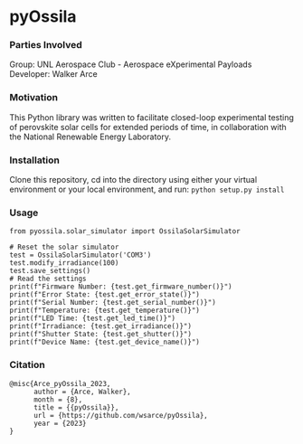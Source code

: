 # pyOssila

### Parties Involved
Group: UNL Aerospace Club - Aerospace eXperimental Payloads<br>
Developer: Walker Arce<br>

### Motivation
This Python library was written to facilitate closed-loop experimental testing of perovskite solar cells for extended periods of time, in collaboration with the National Renewable Energy Laboratory.

### Installation
Clone this repository, cd into the directory using either your virtual environment or your local environment, and run:
`python setup.py install`

### Usage
```
from pyossila.solar_simulator import OssilaSolarSimulator

# Reset the solar simulator
test = OssilaSolarSimulator('COM3')
test.modify_irradiance(100)
test.save_settings()
# Read the settings
print(f"Firmware Number: {test.get_firmware_number()}")
print(f"Error State: {test.get_error_state()}")
print(f"Serial Number: {test.get_serial_number()}")
print(f"Temperature: {test.get_temperature()}")
print(f"LED Time: {test.get_led_time()}")
print(f"Irradiance: {test.get_irradiance()}")
print(f"Shutter State: {test.get_shutter()}")
print(f"Device Name: {test.get_device_name()}")
```

### Citation
```
@misc{Arce_pyOssila_2023,
      author = {Arce, Walker},
      month = {8},
      title = {{pyOssila}},
      url = {https://github.com/wsarce/pyOssila},
      year = {2023}
}
```
